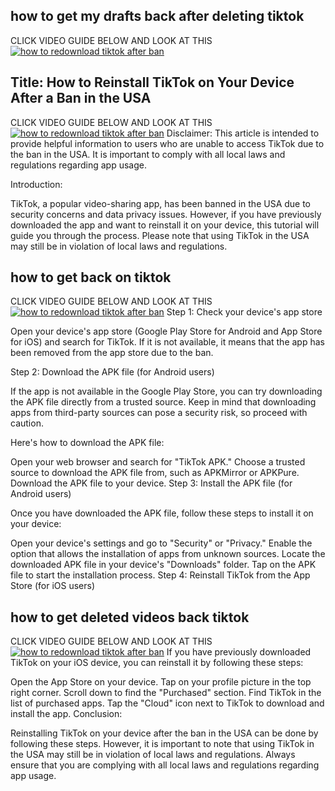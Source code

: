## how to get my drafts back after deleting tiktok
CLICK VIDEO GUIDE BELOW AND LOOK AT THIS
[![how to redownload tiktok after ban](https://i.imgur.com/1V90Bf6.jpeg)](https://www.youtube.com/watch?v=gyVOnhUdBOA "how to redownload tiktok after ban")


## Title: How to Reinstall TikTok on Your Device After a Ban in the USA
CLICK VIDEO GUIDE BELOW AND LOOK AT THIS
[![how to redownload tiktok after ban](https://i.imgur.com/1V90Bf6.jpeg)](https://www.youtube.com/watch?v=gyVOnhUdBOA "how to redownload tiktok after ban")
Disclaimer: This article is intended to provide helpful information to users who are unable to access TikTok due to the ban in the USA. It is important to comply with all local laws and regulations regarding app usage.

Introduction:

TikTok, a popular video-sharing app, has been banned in the USA due to security concerns and data privacy issues. However, if you have previously downloaded the app and want to reinstall it on your device, this tutorial will guide you through the process. Please note that using TikTok in the USA may still be in violation of local laws and regulations.
## how to get back on tiktok
CLICK VIDEO GUIDE BELOW AND LOOK AT THIS
[![how to redownload tiktok after ban](https://i.imgur.com/1V90Bf6.jpeg)](https://www.youtube.com/watch?v=gyVOnhUdBOA "how to redownload tiktok after ban")
Step 1: Check your device's app store

Open your device's app store (Google Play Store for Android and App Store for iOS) and search for TikTok. If it is not available, it means that the app has been removed from the app store due to the ban.

Step 2: Download the APK file (for Android users)

If the app is not available in the Google Play Store, you can try downloading the APK file directly from a trusted source. Keep in mind that downloading apps from third-party sources can pose a security risk, so proceed with caution.

Here's how to download the APK file:

Open your web browser and search for "TikTok APK."
Choose a trusted source to download the APK file from, such as APKMirror or APKPure.
Download the APK file to your device.
Step 3: Install the APK file (for Android users)

Once you have downloaded the APK file, follow these steps to install it on your device:

Open your device's settings and go to "Security" or "Privacy."
Enable the option that allows the installation of apps from unknown sources.
Locate the downloaded APK file in your device's "Downloads" folder.
Tap on the APK file to start the installation process.
Step 4: Reinstall TikTok from the App Store (for iOS users)
## how to get deleted videos back tiktok
CLICK VIDEO GUIDE BELOW AND LOOK AT THIS
[![how to redownload tiktok after ban](https://i.imgur.com/1V90Bf6.jpeg)](https://www.youtube.com/watch?v=gyVOnhUdBOA "how to redownload tiktok after ban")
If you have previously downloaded TikTok on your iOS device, you can reinstall it by following these steps:

Open the App Store on your device.
Tap on your profile picture in the top right corner.
Scroll down to find the "Purchased" section.
Find TikTok in the list of purchased apps.
Tap the "Cloud" icon next to TikTok to download and install the app.
Conclusion:

Reinstalling TikTok on your device after the ban in the USA can be done by following these steps. However, it is important to note that using TikTok in the USA may still be in violation of local laws and regulations. Always ensure that you are complying with all local laws and regulations regarding app usage.
